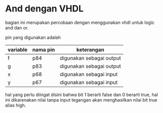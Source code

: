 # And dengan VHDL

bagian ini merupakan percobaan dengan menggunakan vhdl untuk logic and dan or.


pin yang digunakan adalah 

|variable| nama pin|keterangan|
|--------|---------|----------|
|f | p84|digunakan sebagai output|
|g  |p83|digunakan sebagai output|
|x | p68|digunakan sebagai input|
|y | p67|digunakan sebagai input|

hal yang perlu diingat disini bahwa bit 1 berarti false dan 0 berarti true, hal ini dikarenakan nilai tanpa input tegangan akan menghasilkan nilai bit true alias high.
